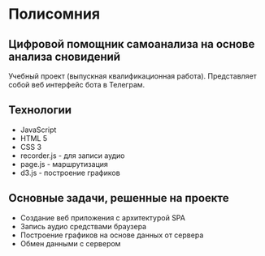 # Полисомния
## Цифровой помощник самоанализа на основе анализа сновидений
Учебный проект (выпускная квалификационная работа).
Представляет собой веб интерфейс бота в Телеграм.

## Технологии
- JavaScript
- HTML 5
- CSS 3
- recorder.js - для записи аудио
- page.js - маршрутизация
- d3.js - построение графиков

## Основные задачи, решенные на проекте
- Создание веб приложения с архитектурой SPA
- Запись аудио средствами браузера
- Построение графиков на основе данных от сервера
- Обмен данными с сервером
